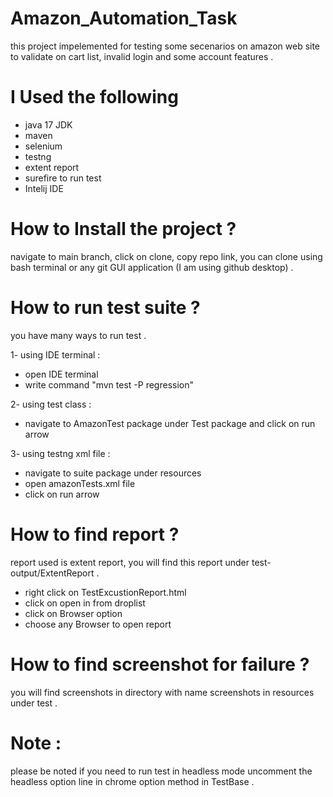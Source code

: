 # Amazon_Automation_Task
this project impelemented for testing some secenarios on amazon web site to validate on cart list, invalid login and some account features .
# I Used the following 
- java 17 JDK
- maven
- selenium
- testng
- extent report
- surefire to run test
- Intelij IDE
# How to Install the project ?
navigate to main branch, click on clone, copy repo link, you can clone using bash terminal or any git GUI application (I am using github desktop) . 
# How to run test suite ?
you have many ways to run test .

1- using IDE terminal :
   - open IDE terminal
   - write command "mvn test -P regression"

2- using test class :
   - navigate to AmazonTest package under Test package and click on run arrow

3- using testng xml file :
   - navigate to suite package under resources
   - open amazonTests.xml file
   - click on run arrow
# How to find report ?
report used is extent report, you will find this report under test-output/ExtentReport .
 - right click on TestExcustionReport.html
 - click on open in from droplist
 - click on Browser option
 - choose any Browser to open report
# How to find screenshot for failure ?
you will find screenshots in directory with name screenshots in resources under test .
# Note :
please be noted if you need to run test in headless mode uncomment the headless option line in chrome option method in TestBase .


